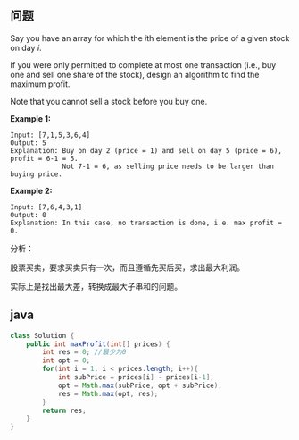 ## 问题

Say you have an array for which the *i*th element is the price of a given stock on day *i*.

If you were only permitted to complete at most one transaction (i.e., buy one and sell one share of the stock), design an algorithm to find the maximum profit.

Note that you cannot sell a stock before you buy one.

**Example 1:**

```
Input: [7,1,5,3,6,4]
Output: 5
Explanation: Buy on day 2 (price = 1) and sell on day 5 (price = 6), profit = 6-1 = 5.
             Not 7-1 = 6, as selling price needs to be larger than buying price.

```

**Example 2:**

```
Input: [7,6,4,3,1]
Output: 0
Explanation: In this case, no transaction is done, i.e. max profit = 0.
```

分析：

股票买卖，要求买卖只有一次，而且遵循先买后买，求出最大利润。

实际上是找出最大差，转换成最大子串和的问题。

## java

```java
class Solution {
    public int maxProfit(int[] prices) {
        int res = 0; //最少为0
        int opt = 0;
        for(int i = 1; i < prices.length; i++){
            int subPrice = prices[i] - prices[i-1];
            opt = Math.max(subPrice, opt + subPrice);
            res = Math.max(opt, res);
        }
        return res;
    }
}
```

